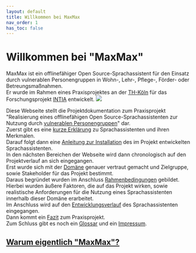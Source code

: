 ```yaml
---
layout: default
title: Willkommen bei MaxMax 
nav_order: 1
has_toc: false
---
```


# Willkommen bei "MaxMax"
MaxMax ist ein offlinefähiger Open Source-Sprachassistent für den Einsatz durch vulnerablen Personengruppen in Wohn-, Lehr-, Pflege-, Förder- oder Betreungsmaßnahmen. <br />
Er wurde im Rahmen eines Praxisprojektes an der [TH-Köln](https://www.th-koeln.de/) für das Forschungsprojekt [INTIA](https://dites.web.th-koeln.de/forschung/projekte/intia/) entwickelt.
![](/assets/images/maxmax-teaserimage.png)

Diese Webseite stellt die Projektdokumentation zum Praxisprojekt "Realisierung eines offlinefähigen Open Source-Sprachassistenten zur Nutzung durch [vulnerablen Personengruppen](/glossar#vulnerable-personenpersonengruppen)" dar. <br />
Zuerst gibt es eine [kurze Erklärung](/pages/sprachassistent) zu Sprachassistenten und ihren Merkmalen.<br />
Darauf folgt dann eine [Anleitung zur Installation](/pages/installation) des im Projekt entwickelten Sprachassistenten. <br />
In den nächsten Bereichen der Webseite wird dann chronologisch auf den Projektverlauf an sich eingegangen.<br /> Erst wurde sich mit der [Domäne](/pages/vorbereitung) genauer vertraut gemacht und Zielgruppe, sowie Stakeholder für das Projekt bestimmt. <br />
Daraus begründet wurden im Anschluss [Rahmenbedingungen](/pages/rahmenbedingung)  gebildet. Hierbei wurden äußere Faktoren, die auf das Projekt wirken, sowie realistische Anforderungen für die Nutzung eines Sprachassistenten innerhalb dieser Domäne
erarbeitet. <br />
Im Anschluss wird auf den [Entwicklungsverlauf](/pages/entwicklung) des Sprachassistenten eingegangen.<br />
Dann kommt ein [Fazit](/pages/fazit) zum Praxisprojekt. <br />
Zum Schluss gibt es noch ein [Glossar](/glossar) und ein [Impressum](/pages/impressum).

## [Warum eigentlich "MaxMax"?](/pages/entwicklung/entscheidungsfindung/#entscheidungsfindung---weckwort)



